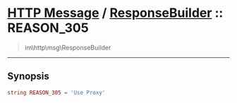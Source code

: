 # [HTTP Message](http.md) / [ResponseBuilder](http-ResponseBuilder.md) :: REASON_305
 > im\http\msg\ResponseBuilder
____

## Synopsis
```php
string REASON_305 = 'Use Proxy'
```
